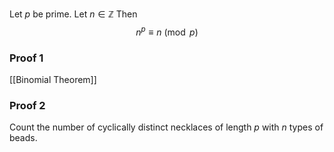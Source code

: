 Let $p$ be prime.
Let $n\in \mathbb{Z}$
Then
$$
n^{p} \equiv n \pmod{p}
$$
### Proof 1
[[Binomial Theorem]]
### Proof 2
Count the number of cyclically distinct 
necklaces of length $p$ with $n$ types of beads.